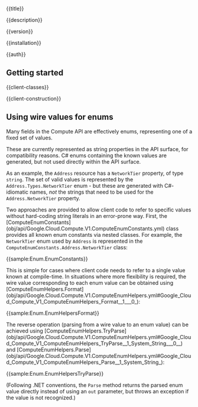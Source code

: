 {{title}}

{{description}}

{{version}}

{{installation}}

{{auth}}

## Getting started

{{client-classes}}

{{client-construction}}

## Using wire values for enums

Many fields in the Compute API are effectively enums, representing
one of a fixed set of values.

These are currently represented as string properties in the API
surface, for compatibility reasons. C# enums containing the known
values are generated, but not used directly within the API surface.

As an example, the `Address` resource has a `NetworkTier` property,
of type `string`. The set of valid values is represented by the
`Address.Types.NetworkTier` enum - but these are generated with
C#-idiomatic names, *not* the strings that need to be used for the
`Address.NetworkTier` property.

Two approaches are provided to allow client code to refer to
specific values without hard-coding string literals in an
error-prone way. First, the [ComputeEnumConstants]
(obj/api/Google.Cloud.Compute.V1.ComputeEnumConstants.yml) class
provides all known enum constants via nested classes. For example,
the `NetworkTier` enum used by `Address` is represented in the
`ComputeEnumConstants.Address.NetworkTier` class:

{{sample:Enum.EnumConstants}}

This is simple for cases where client code needs to refer to a
single value known at compile-time. In situations where more
flexibility is required, the wire value corresponding to each enum
value can be obtained using [ComputeEnumHelpers.Format]
(obj/api/Google.Cloud.Compute.V1.ComputeEnumHelpers.yml#Google_Cloud_Compute_V1_ComputeEnumHelpers_Format__1___0_):

{{sample:Enum.EnumHelpersFormat}}

The reverse operation (parsing from a wire value to an enum value)
can be achieved using [ComputeEnumHelpers.TryParse]
(obj/api/Google.Cloud.Compute.V1.ComputeEnumHelpers.yml#Google_Cloud_Compute_V1_ComputeEnumHelpers_TryParse__1_System_String___0__)
and [ComputeEnumHelpers.Parse]
(obj/api/Google.Cloud.Compute.V1.ComputeEnumHelpers.yml#Google_Cloud_Compute_V1_ComputeEnumHelpers_Parse__1_System_String_):

{{sample:Enum.EnumHelpersTryParse}}

(Following .NET conventions, the `Parse` method returns the parsed
enum value directly instead of using an `out` parameter, but throws
an exception if the value is not recognized.)
